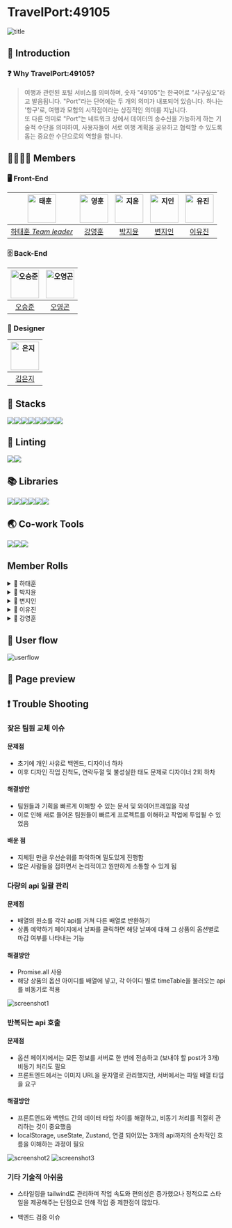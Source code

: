 # TravelPort:49105

<img src="public/img/[Project]Travel Port_표지.png" title="title" />

## 🔎 Introduction

### ❓ Why TravelPort:49105?

> 여행과 관련된 포털 서비스를 의미하며, 숫자 "49105"는 한국어로 "사구싶오"라고 발음됩니다.
> "Port"라는 단어에는 두 개의 의미가 내포되어 있습니다.
> 하나는 '항구'로, 여행과 모험의 시작점이라는 상징적인 의미를 지닙니다.  
> 또 다른 의미로 "Port"는 네트워크 상에서 데이터의 송수신을 가능하게 하는 기술적 수단을 의미하여,
> 사용자들이 서로 여행 계획을 공유하고 협력할 수 있도록 돕는 중요한 수단으로의 역할을 합니다.

## 👨‍👩‍👧‍👦 Members

### 🖥 Front-End

| <img src="https://avatars.githubusercontent.com/u/79882248?v=4" width=65 title="태훈"/> | <img src="https://avatars.githubusercontent.com/u/155596644?v=4" width=65 title="영훈"/> | <img src="https://avatars.githubusercontent.com/u/114905530?v=4" width=65 title="지윤"/> | <img src="https://avatars.githubusercontent.com/u/129635857?v=4" width=65 title="지인"/> | <img src="https://avatars.githubusercontent.com/u/144013048?v=4" width=65 title="유진"/> |
| :-------------------------------------------------------------------------------------: | :--------------------------------------------------------------------------------------: | :--------------------------------------------------------------------------------------: | :--------------------------------------------------------------------------------------: | :--------------------------------------------------------------------------------------: |
|                   [하태훈 _Team leader_](https://github.com/Hooni07)                    |                         [강영훈](https://github.com/harrykotter)                         |                           [박지윤](https://github.com/hijiyun)                           |                          [변지인](https://github.com/byunjiin)                           |                         [이유진](https://github.com/eugene9851)                          |

### 🗄 Back-End

| <img src="https://avatars.githubusercontent.com/u/49616211?v=4" width=65 title="오승준" /> | <img src="https://avatars.githubusercontent.com/u/68732996?v=4" width=65 title="오영곤"/> |
| :----------------------------------------------------------------------------------------: | :---------------------------------------------------------------------------------------: |
|                          [오승준](https://github.com/tmdwns1521)                           |                           [오영곤](https://github.com/ohddang)                            |

### 🧹 Designer

| <img src="https://avatars.githubusercontent.com/u/173554927?v=4" width=65 title="은지" /> |
| :---------------------------------------------------------------------------------------: |
|                           [김은지](https://github.com/edmsjwl)                            |

## 🚀 Stacks

<img src="https://img.shields.io/badge/Git-F05032?style=flat&logo=Git&logoColor=white"/><img src="https://img.shields.io/badge/GitHub-181717?style=flat&logo=GitHub&logoColor=white"/><img src="https://img.shields.io/badge/HTML5-E34F26?style=flat&logo=html5&logoColor=white"/><img src="https://img.shields.io/badge/CSS3-1572B6?style=flat&logo=css3&logoColor=white"/><img src="https://img.shields.io/badge/TypeSript-3178C6?style=flat&logo=TypeScript&logoColor=white"/><img src="https://img.shields.io/badge/Tailwind-06B6D4?style=flat&logo=TailwindCss&logoColor=white" /><img src="https://img.shields.io/badge/AWS-232F3E?style=flat&logo=amazonwebservices&logoColor=white" /><img src="https://img.shields.io/badge/Amazon_S3-569A31?style=flat&logo=AmazonS3&logoColor=white" />

## 💅 Linting

<img src="https://img.shields.io/badge/ESLint-4B32C3?style=flat&logo=eslint&logoColor=white" /><img src="https://img.shields.io/badge/Prettier-F7B93E?style=flat&logo=prettier&logoColor=white" />

## 📚 Libraries

<img src="https://img.shields.io/badge/React-61DAFB?style=flat&logo=React&logoColor=white" /><img src="https://img.shields.io/badge/Axios-5A29E4?style=flat&logo=Axios&logoColor=white" /><img src="https://img.shields.io/badge/ReactQuery-FF4154?style=flat&logo=ReactQuery&logoColor=white" /><img src="https://img.shields.io/badge/ReactRouter-CA4245?style=flat&logo=ReactRouter&logoColor=white" /><img src="https://img.shields.io/badge/Zustand-0854C1?style=flat" /><img src="https://img.shields.io/badge/Toss_payments-0854C1?style=flat" />

## 🌏 Co-work Tools

<img src="https://img.shields.io/badge/Discord-5865F2?style=flat&logo=discord&logoColor=white" /><img src="https://img.shields.io/badge/Notion-000000?style=flat&logo=notion&logoColor=white" /><img src="https://img.shields.io/badge/Kakaotalk-FFCD00?style=flat&logo=kakaotalk&logoColor=white" />

## Member Rolls

<details><summary>🐯 하태훈</summary>

**공용 컴포넌트**

1. **Button**
   - 일반, Outlined, Floating, 더보기 디자인을 구현, variant 등의 props를 통해 다양한 디자인 적용 가능하도록 설정
2. **InputBox**
   - email, password, 전화번호 등 비교적 적은 양의 입력이 필요한 경우 사용하도록 하는 component
   - react-hook-form 적용 가능
   - 일반 input design, error 시 design 구현
3. **TextBox**
   - 예약 거절 사유 작성, 본인 소개 등 비교적 많은 양의 입력이 필요한 경우 사용하도록 생성한 component
   - react-hook-form 적용 가능

**Review 컴포넌트**

- 후기(review) 작성 시 제품 페이지에서 확인할 수 있는 card 컴포넌트
- 각 리뷰별 평점 평균 및 리뷰 평점 분포 그래프 디자인 적용
- user 및 리뷰 이미지, 사용 제품 옵션 및 리뷰 내용 포함

**로그인, 회원가입 페이지**

- React-hook-form을 사용하여 필수 입력 항목 및 에러 메시지 설정
  - 로그인 : email, password
  - 회원가입 : 닉네임(user), 기업/법인명(partner), email, password, passwordCheck
- OAuth 소셜 로그인 적용(Google, Kakao, Naver)
- 일반 유저, 파트너 유저별 회원가입 페이지 별도 생성

**파트너 예약 관리 페이지**

- 파트너-마이페이지 내 예약 관리
- 상태 : 대기중, 승인됨, 거절됨 구분
- 승인하기
  - 대기중 → 승인됨으로 상태 변경
  - 취소하기 버튼 : 승인됨 → 대기중 상태로 변경
  - 거절하기 버튼 : 승인됨 → 거절됨 상태로 변경
- 거절하기
  - 대기중 → 거절됨으로 상태 변경
  - 사유 작성 버튼
    - reservation API의 PUT method 활용(cancelMsg 수정을 위해)
    - 거절하기 버튼 클릭 시, 거절 사유(cancelMsg) 작성을 위한 modal 동작, modal을 통해 cancelMsg 작성 후 해당 내용 반영
- 취소하기(승인됨 상태에서)
  - 예약 승인 상태에서 예약 대기 상태로 변경

**파트너 게시물 관리 페이지**

- 파트너-마이페이지 내에서 파트너가 게시한 상품에 대한 상품 확인 및 게시 상태 수정(게시중/게시중지) 및 삭제 구현
  - 게시중/게시중지 switch : product API의 PUT method 활용(isPosting state를 변경하기 위해), 스위치 상태 변경에 따라 게시한 상품의 게시중, 게시중지 상태를 조절
  - 삭제하기 버튼 : product API의 DELETE method 활용, 버튼 클릭 시 modal을 통해 다시한번 삭제 여부 확인, 삭제하기 버튼 클릭 시 해당 상품에 대한 정보 삭제
  </details>

<details><summary>🎀 박지윤</summary>

1. **메인 페이지**
   - 캐러셀 라이브러리를 사용하지 않고, 커스텀 훅을 활용하여 구현했습니다.
   - 별점 순으로 정렬하여 리뷰가 3개 이상인 상품 카드를 렌더링했습니다.
   - 화면 크기에 따라 PC에서는 4개, 태블릿에서는 3개, 모바일에서는 1개의 카드를 보여주도록 구현했습니다.
   - 카드 컴포넌트에는 스켈레톤 UI를 적용했습니다.
2. **검색결과 페이지**
   - 인기순, 추천순, 가격순으로 필터링할 수 있는 커스텀 훅을 작성했습니다.
3. **결제 페이지**
   - 토스 페이먼츠를 이용하여 결제 기능을 구현했습니다.
4. **장바구니 페이지**
   - 각 상품의 이미지, 리뷰, 옵션, 날짜, 가격을 렌더링했습니다.
   - 체크박스로 선택한 상품들의 가격을 합산하여 최종 결제 금액으로 state에 반영했습니다.
   - 상품 삭제 시 바로 업데이트되어 화면에 반영될 수 있도록 refetch 기능을 구현했습니다.
5. **결제 성공 페이지**
   - 결제가 성공적으로 완료되면 예약과 결제 API를 호출하여 실제 핸드폰으로 결제 완료 알림을 받을 수 있습니다.

추가 컴포넌트:

1. **Header 컴포넌트**
   - 사용자 타입에 따라 다른 헤더를 구현
   - 모바일 화면에서는 햄버거 버튼을 클릭하여 사이드바를 토글할 수 있습니다.
   - 외부 클릭 시 사이드바가 닫히도록 하는 커스텀 훅도 작성하였습니다.
2. **Footer 컴포넌트**
3. **404 페이지**
4. **서비스 준비중 페이지**
5. **로딩 스피너 컴포넌트**
</details>

<details><summary>🍏 변지인</summary>

- **card 컴포넌트**
    - card내부에 들어갈 내용들을 인자로 설정+이미지는 Lorem Picsum로 임시이미지 사용+별점 계산
- **KaKaoMap + DaumPostcode 컴포넌트**
    - 위치를 검색(kakaoMap)하고 나타내기(daumpostcode) 위해 사용
    - 사용자에게 명확한 위치를 나타내기위한 mapmarker 구현
    - 서버와 로컬스토리지에 해당 위도,경도,주소,상세주소 저장
- **페이지네이션**
    - 한번에 보일 숫자들 구현 ( pc, 템플릿)
        - 1~5개 : < 1 2 3 4 5 > *모바일은 3까지
        - 6~10개 : << < 1 2 3 4 5 6 7 8 9 10 > >> *모바일은 5까지
        - 10개 이상 : << < 11 12 13 14 15 16 17 18 19 20 > >> 같은 로직으로 반복
    - 현재 페이지 의미
    : 숫자는 고정되어있고 현재페이지를 숫자에 바꿔보여줌
        - 현재페이지 : 파란색 원으로 숫자 주위를 표시
        - 그 이외 : 흰색으로 숫자만 표시
        - hover효과 : 하늘색 원으로 숫자 주위를 표시
    - 그룹화하여 화살표의 의미 정하기
        - < 단순 1칸 앞( 2일땐 1로, 11일땐 페이지 바뀌며 10로)
        - \> 단순 1칸 뒤 ( 1일땐 2로, 10일땐 페이지 바뀌며 11로)
        - << 가장 처음 페이지로 이동(1~30페이지면 1로 이동)
        - \>\> 가장 마지막 페이지로 이동(1~30페이지면 30로 이동)
        ex) 8페이지에서 11로 이동하고 싶다면, ‘10’을 한번 누르고 ‘>’ 누르고 ‘11’로 이동
    - 페이지 갯수만큼 버튼 만들기
        - 상위 CardSample에서 총 card수와 화면에 표출할 수를 받아와서, 총/표출 수로 반복문
        - 반복문안에 직접 버튼을 넣어 만들기
    - ***페이지네이션 설명하고싶은부분 코드***
      
        1. CardSample에서 아래를 인자로 받아옴
        
        ```tsx
        pageNum={pageNum} // 현재 페이지의 버튼 숫자
        setPageNum={setPageNum} // 현재 페이지 버튼 숫자 값이 들어가는 변수
        allCardNum={96} // 전체 카드량
        divNum={limit} // 한 페이지에 몇장의 카드가 보여질지 정하는 수
        ```

        
        2. buttonNum생성 : 페이지네이션 할 전체 버튼을 의미
        
        ```tsx
        const buttonNum = Math.ceil(allCardNum / divNum);
        // ex) 20/6 => 4개의 페이지가 생성되고, 1~3은 6개의 카드가 들어가지만 4번째 페이지에는 2개
        ```
        
        3. bigButtonNum생성 : 그룹을 나누고, 그 그룹에 대한 상세 설정 
        
        ```tsx
        const [bigButtonNum, setBigButtonNum] = useState(1); // 버튼을 그룹으로 나누기위한 숫자 (1~10페이지면 1그룹, 11~20페이지면 2그룹)
        
        useEffect(() => { // 현재 페이지가 속한 그룹정하는 방법
            if (pageNum % 10 === 1 || pageNum % 10 === 0) { // 새로운 그룹에 들어갈때 (10->11, 11->10)
              setBigButtonNum(Math.ceil(pageNum / 10)); // 그룹설정
            }
            if (pageNum === buttonNum) { // 마지막 페이지 일때
              setBigButtonNum(Math.ceil(buttonNum / 10)); // 그룹설정
            }
          }, [pageNum]); // if를 같은 로직이라 묶음
        ```
        
        4. PageButton()를 통해 각 상황에 맞는 버튼을 갯수만큼 생성
        
        ```tsx
        const PageButton = () => {
            const buttonList = []; // 값이 1개 이상이기에 배열에 담아 표출
            for (
              let i = 1;
              i <= (bigButtonNum === Math.ceil(buttonNum / 10) ? buttonNum % 10 : 10); // 마지막 그룹에선 10개가 다 나오는게 아니라, 필요한 만큼만 나오게
              i++
            ) {
              buttonList.push( // 배열에 넣는거니깐 이렇게 구현
                <button
                  className={
                    pageNum === (bigButtonNum - 1) * 10 + i
                      ? twMerge(buttonStyle, `bg-blue-6 text-white`)
                      : buttonStyle
                  }
                  type="submit"
                  key={`button${(bigButtonNum - 1) * 10 + i}`}
                  onClick={() => SendPageButton((bigButtonNum - 1) * 10 + i)}
                >
                  {(bigButtonNum - 1) * 10 + i}
                </button>,
              );
            }
            return buttonList; // for가 끝나고 리턴해야 다 들어옴
          };
        ```
        
        ## 새로 알게 된 점
        
        - PageButton은 총 Card갯수/화면에 표출될 수 만큼 반복문을 실행하는 함수. 이 반복문을 통해 button을 하나 하나 만들어가야함.
  
            - 알게된점 : jsx에 의해 push안에는 <>태그도 들어감 → i만 뽑는게 아니라 여기 자체에서 button에 i를 넣어 반복문을 돌릴 수 있게 됨
  
            - 알게된점 : react에서는 배열을 랜더링 하면 자연스럽게 []이 벗겨진 채로(=요소들만 나오도록) 설정되어있음

- **상품 등록 페이지**
    - partner계정으로 들어가지는 페이지(/partner)
    - 한페이지 내부에 5개의 하위페이지가 들어가기에, 서버로 보내기 전 로컬스토리지나 주스탄드, useState를 통해 상태관리를 하고(새로고침, 뒤로가기 등 사용자가 마지막페이지 게시하기를 누르기 전까지의 데이터를 저장해줌) 마지막 페이지에서 게시할때, 모든 정보가 보내지며, 사용자 화면에선 사라지도록 구현한 페이지
    - **checkbutton 컴포넌트**(다음버튼)
    - **numberInput 컴포넌트**(타입이 number인 input)
    - 모든 페이지 input엔 **useForm**사용하여 그 기능들을 활용(isValid-버튼disabled판단, register, handleSubmit, watch, setValue 등)
    - **sidebar컴포넌트** : 객체형식으로 키와 타입을 주고, 각 항목별로 판별하도록 구현
        - 현재페이지에 맞도록 로직 연결(navigater사용, 파란hover로 표시)
        - 지나간 페이지는 체크표시
        - 헤더대신 메인으로 갈 수 있는 로고 연결
        - useState를 사용하고 상품등록하위페에지들에 인자로 전달하여 상태관리
    - **상품유형설정페이지**(로컬스토리지에 저장)
        - 카테고리를 필수로 선택하고 이를 통해 이후 상품등록페이지의 하위페이지들을 진행
        - 카테고리에 맞게 하위옵션 표출, 명칭을 일치시켜 필터링때 적용
    - **제목, 설명, 대표이미지등록 및 상품사진 등록 페이지**(로컬스토리지+주스탄드)
        - descrip페이지
            - 제목, 설명은 useForm을 사용해서 값을 감시하여 로컬스토리지에 저장, 이미지는 주스탄드로 상태관리 후 presignURL을 통해 버킷에 들어감.
            - 모달에서 지정한 사진을 미리보기로직을 통해 구현
        - 이미지모달페이지 (❤️가장적고싶은페이지)
            - 이미지모달에서 map을 이용하여 5개 이하의 사진을 등록, 삭제, 수정 하는 로직 구현
        - ***이미지등록 페이지 설명하고 싶은 부분 코드***
            
            ```tsx
            //이미지 모달에서 map도는 부분
            const showImage = () => {
                return imageArray.map((file: any, index: number) => {
                  return (
                    <div
                      key={file.name}
                      className="flex  bg-white border border-black-4 items-center p-12 rounded justify-between"
                    >
                      <div className="flex gap-12 items-center">
                        <img
                          className="w-40 h-40"
                          src={URL.createObjectURL(file)}
                          alt="상품옵션"
                        />
                        <p>{file.name}</p>
                      </div>
                      <div className="flex gap-12 items-center">
                        <label className="flex gap-8" htmlFor="check">
                          <input
                            id="check"
                            type="radio"
                            {...register('check')}
                            value={index}
                          />
                          대표
                        </label>
                        <img
                          src={trashImage}
                          alt="삭제 아이콘"
                          role="presentation"
                          onClick={() => {
                            const temp = [...imageArray];
                            temp.splice(index, 1); // 배열에서 선택한 인덱스를 삭제해서 배열을 재정의
                            setImageArray(temp); // 재정의된 배열을 set안에 넣어서 재정의+state변환
                          }}
                        />
                      </div>
                    </div>
                  );
                });
              };
            ```
            
    - **위치 페이지**(로컬스토리지)
        - KaKaoMap + DaumPostcode 컴포넌트를 이용하여 주소저장하는 버튼에 값이 들어가고 로컬스토리지를 통해전달
    - **날짜 페이지**(로컬스토리지)
        - Calender 컴포넌트를 사용해서 시작일, 종료일 표출
        - 휴무일은 중복체크가 허용되기에 map을 사용해서 새로운 배열을 만들고 다시 map을 돌아서 setValue에 값을 담아 판단하는 로직 구현
    - **상품상세옵션페이지(로컬스토리지+서버)** (❤️가장적고싶은페이지)
        - 옵션페이지
            - useState로 optionList를 만들어, 옵션을 생성하는 옵션모달페이지에 인자로 전달하여 값을 받아와서 map을 돌고 비동기 작업을 통해 반환
            - table을 통해 받아올 값의 위치를 정하고 관리
        - 옵션모달페이지
            - 숙소, 체험에 따라 다른 옵션 보여주기
            - numberinput컴포넌트를 사용
        - 게시하기버튼
            - api가 3개로 나눠져있어서, 3단계로 나눠서 서버에 post(❤️가장적고싶은페이지)
            - 앞의 상품하위페이지들(유형설정,제목,설명,이미지등록,위치,날짜,옵션자체)에 값이 없다면 disabled
            - 누르면 게시전 임시저장된 데이터들 리셋
            - ***사용한 코드***
                
                ```tsx
                const onSubmitAll = async () => {
                    // 여기에 서버로 전송할 데이터를 모두 모아 보냄
                    try {
                      // 1. 카테고리를 서버에 등록
                      const categoryResponse = localStorage.getItem('categoryId');
                      const handleUploadThumbnail = async () => {
                        const thumbnailResponse = await postImages(
                          [thumbnail],
                          BUCKER_NAME.ADDITIONAL_PRODUCT,
                        );
                        return thumbnailResponse[0];
                      };
                      const handleUploadProduct = async () => {
                        const productImagesResponse = await postImages(
                          productImages,
                          BUCKER_NAME.ADDITIONAL_PRODUCT,
                        );
                        return productImagesResponse;
                      };
                      // 로컬에서 받아오는 데이터
                      const productInfo = {
                        name: name !== null ? name : '', // 상품명을 여기에 입력
                        productType: productType !== null ? productType : '', // 상품 타입, 여러 개의 타입이면 배열로 전달
                        productDesc: productDesc !== null ? productDesc : '', // 상품 설명
                        productSiteLat:
                          productSiteLat !== null ? parseFloat(productSiteLat) : 0, // 상품 위치의 위도
                        productSiteLng:
                          productSiteLng !== null ? parseFloat(productSiteLng) : 0, // 상품 위치의 경도
                        productAddress: productAddress !== null ? productAddress : '', // 상품 주소
                        buildingName: buildingName !== null ? buildingName : '', // 건물 이름
                        thumbnail: await handleUploadThumbnail(), // 썸네일 이미지 URL
                        productImages: await handleUploadProduct(), // 상품 이미지들의 URL 배열
                        startDate: startDate !== null ? formatDate(new Date(startDate)) : '', // 시작 날짜 (예: '2024-06-18')
                        endDate: endDate !== null ? formatDate(new Date(endDate)) : '', // 종료 날짜 (예: '2024-06-20')
                        closedDay: holiday !== undefined ? holiday : [''], // 휴무일 배열
                      };
                      // 2. 로컬을 바탕으로 상품을 서버에 등록
                      if (categoryResponse) {
                        const productResponse = await product.postProduct(
                          id !== null ? id : 1,
                          parseInt(categoryResponse, 10),
                          productInfo,
                        );
                        if (productResponse.data.id) {
                          // 3. 상품 옵션을 서버에 등록(option페이지에있는거 그대로 사용)
                          /* eslint-disable array-callback-return */
                          const promise = optionList.map(async (option) => {
                            const handleUploadOption = async () => {
                              const optionResponse = await postImages(
                                [option[0]],
                                BUCKER_NAME.PRODUCT_OPTION,
                              );
                              return optionResponse[0];
                            };
                            const optionInfo = [
                              {
                                productId: productResponse.data.id,
                                optionName: option[1], // 옵션 이름
                                optionDesc: option[7], // 옵션 설명
                                optionPrice: parseInt(option[4], 10), // 옵션 가격
                                optionImage: await handleUploadOption(), // 옵션 이미지 URL
                                minUserCount: parseInt(option[2], 10), // 최소 참여 인원
                                maxUserCount: parseInt(option[2], 10), // 최대 참여 인원
                                userCount: parseInt(option[3], 10), // 티켓 갯수
                                timeTable: [
                                  {
                                    startTimeOnly: `${option[5]}`, // 시작 시간
                                    endTimeOnly: `${option[6]}`, // 종료 시간
                                  },
                                ],
                              },
                            ];
                            return instance.post('/productOption', optionInfo); // 각 옵션에 대한 비동기 작업을 반환
                          });
                          Promise.all(promise)
                            .then(() => {
                              // results
                              toast.success('모든 옵션이 성공적으로 등록되었습니다.');
                            })
                            .catch(() => {
                              // error
                              toast.error('옵션 등록 중 오류가 발생했습니다.');
                            });
                          localStorage.removeItem('categoryId');
                          localStorage.removeItem('title');
                          localStorage.removeItem('subCategory');
                          localStorage.removeItem('content');
                          localStorage.removeItem('x');
                          localStorage.removeItem('y');
                          localStorage.removeItem('addressName');
                          localStorage.removeItem('buildingName');
                          localStorage.removeItem('startDate');
                          localStorage.removeItem('endDate');
                          localStorage.removeItem('holiday');
                          navigation('/partner');
                        }
                      }
                    } catch (error) {
                      toast.error('상품 및 옵션 등록 중 오류가 발생했습니다.');
                    }
                  };
                ```
                
        - 상품관리페이지에 연동
            - userId가 로컬스토리지에 문자열로 들어있어 정규표현식을 사용해서 id값을 추출
            - ***사용한 코드***
                
                ```tsx
                const extractId = (str: any) => {
                    const regex = /"id":(\d+)/;
                    const match = str.match(regex);
                    return match ? parseInt(match[1], 10) : null;
                  };
                  
                  const id = extractId(localStorage.getItem('user-info'));
                ```
</details>

<details><summary>💎 이유진</summary>

- SearchBar 컴포넌트
  - useSearchData 훅을 통해 연관검색어 데이터, 검색어 등 리턴
  - 서치 후에도 서치바에 검색어 남아있도록 구현 : URLSearchParams 활용
  - 연관검색어 클릭하거나 엔터 시 검색결과페이지로 navigate
- Calendar 컴포넌트
  - react-datepicker library 활용
- 상품 목록 페이지
  - 숙박용 카드
  - 필터링
    - 인원수, 가격, 날짜, 상품 종류 필터링 구현
- 상품 상세 페이지
  - 예약 탭
    - 일정 / 회차(옵션) / 수량 미 입력 시 버튼 disable
    - 날짜
      - 카테고리가 체험이면 하나의 날짜만 선택 가능하도록 구현
      - 카테고리가 숙박이면 입실 날짜와 퇴실 날짜 선택 가능하도록 구현
    - 옵션
      - 남은 티켓이 없으면 disable & 마감 처리
    - 결제하기 클릭 시 결제하기 페이지로 바로 이동 : zustand 활용
    - 장바구니 담기 클릭 시 해당 상품이 장바구니에 담긴 후 페이지 이동 여부를 묻는 모달창 open : react-query mutation 활용
  - 상품상세 탭
  - 리뷰 탭
    - 특정 상품에 대한 리뷰 데이터 불러오기
- 리뷰 작성 페이지
  - react-hook-form 사용하여 필수 입력 항목 및 에러 메시지 설정
  - 필수 입력 항목 미입력 시 제출 버튼 disable
  - 별점
    - 왼쪽부터 점수에 해당하는 별 클릭 시 배경색 채워짐 & 점수 넘김
  - 이미지 업로드
    - UI 상 보이는 이미지, post용 이미지 state로 관리
    </details>

<details><summary>🌠 강영훈</summary>

- 유저, 파트너 마이페이지
- 유저, 파트너 정보 수정
- 비밀번호 변경
- 파트너 메인페이지
- 모달 컴포넌트
  - 공용 모달 컴포넌트
  - 기본 모달 컴포넌트
- 토스트 기능 - 라이브러리
- 예약 공용 페이지네이션
- 이미지 업로드
  - S3 프리사인드url을 통한 다수 이미지 업로드 기능 구현
- 유저 정보 관리
- JWT 토큰 디코딩을 통한 유저 정보 관리
- zustand 사용자 정보 관리
- README.md 작성
</details>

## 👤 User flow

<img src="public/img/TravelPort_userflow.png" title="userflow" />

## 📖 Page preview

## ❗ Trouble Shooting

### 잦은 팀원 교체 이슈

#### 문제점

- 초기에 개인 사유로 백엔드, 디자이너 하차
- 이후 디자인 작업 진척도, 연락두절 및 불성실한 태도 문제로 디자이너 2회 하차

#### 해결방안

- 팀원들과 기획을 빠르게 이해할 수 있는 문서 및 와이어프레임을 작성
- 이로 인해 새로 들어온 팀원들이 빠르게 프로젝트를 이해하고 작업에 투입될 수 있었음

#### 배운 점

- 지체된 만큼 우선순위를 파악하며 밀도있게 진행함
- 많은 사람들을 접하면서 논리적이고 원만하게 소통할 수 있게 됨

### 다량의 api 일괄 관리

#### 문제점

- 배열의 원소를 각각 api를 거쳐 다른 배열로 반환하기
- 상품 예약하기 페이지에서 날짜를 클릭하면 해당 날짜에 대해 그 상품의 옵션별로 마감 여부를 나타내는 기능

#### 해결방안

- Promise.all 사용
- 해당 상품의 옵션 아이디를 배열에 넣고, 각 아이디 별로 timeTable을 불러오는 api를 비동기로 적용

<img src="public/img/Screenshot1.png" title="screenshot1" />

### 반복되는 api 호출

#### 문제점

- 옵션 페이지에서는 모든 정보를 서버로 한 번에 전송하고 (보내야 할 post가 3개) 비동기 처리도 필요
- 프론트엔드에서는 이미지 URL을 문자열로 관리했지만, 서버에서는 파일 배열 타입을 요구

#### 해결방안

- 프론트엔드와 백엔드 간의 데이터 타입 차이를 해결하고, 비동기 처리를 적절히 관리하는 것이 중요했음
- localStorage, useState, Zustand, 연결 되어있는 3개의 api까지의 순차적인 흐름을 이해하는 과정이 필요

<img src="public/img/Screenshot2.png" title="screenshot2"/>
<img src="public/img/Screenshot3.png" title="screenshot3" />

### 기타 기술적 아쉬움

- 스타일링을 tailwind로 관리하며 작업 속도와 편의성은 증가했으나 정적으로 스타일을 제공해주는 단점으로 인해 작업 중 제한점이 많았다.

- 백엔드 검증 이슈

